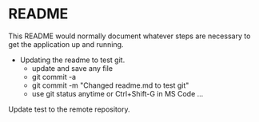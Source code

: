 # README

This README would normally document whatever steps are necessary to get the
application up and running.


* Updating the readme to test git.
    - update and save any file
    - git commit -a
    - git commit -m "Changed readme.md to test git"
    - use git status anytime or Ctrl+Shift-G in MS Code
...

Update test to the remote repository.